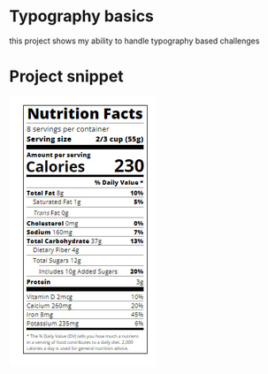 # Typography basics

this project shows my ability to handle typography based challenges

# Project snippet

![Preview](preview.jpg)